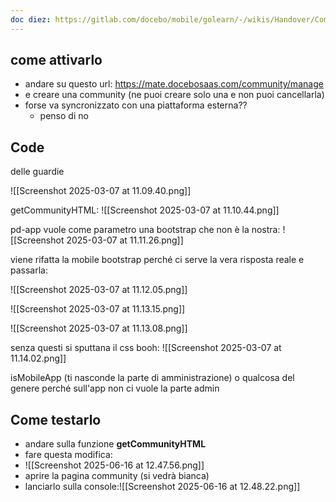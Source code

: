 ```yaml
---
doc diez: https://gitlab.com/docebo/mobile/golearn/-/wikis/Handover/CommunityWidget
---
```

## come attivarlo
* andare su questo url: https://mate.docebosaas.com/community/manage
* e creare una community (ne puoi creare solo una e non puoi cancellarla)
* forse va syncronizzato con una piattaforma esterna??
	* penso di no

## Code
delle guardie

![[Screenshot 2025-03-07 at 11.09.40.png]]

getCommunityHTML:
![[Screenshot 2025-03-07 at 11.10.44.png]]

pd-app vuole come parametro una bootstrap che non è la nostra:
![[Screenshot 2025-03-07 at 11.11.26.png]]

viene rifatta la mobile bootstrap perché ci serve la vera risposta reale e passarla:

![[Screenshot 2025-03-07 at 11.12.05.png]]

![[Screenshot 2025-03-07 at 11.13.15.png]]

![[Screenshot 2025-03-07 at 11.13.08.png]]

senza questi si sputtana il css booh:
![[Screenshot 2025-03-07 at 11.14.02.png]]

isMobileApp (ti nasconde la parte di amministrazione) o qualcosa del genere perché sull'app non ci vuole la parte admin

## Come testarlo
* andare sulla funzione **getCommunityHTML** 
* fare questa modifica:
* ![[Screenshot 2025-06-16 at 12.47.56.png]]
* aprire la pagina community (si vedrà bianca)
* lanciarlo sulla console:![[Screenshot 2025-06-16 at 12.48.22.png]]
